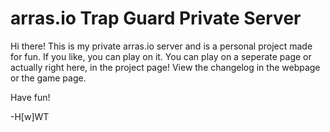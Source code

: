 # arras.io Trap Guard Private Server

Hi there! This is my private arras.io server and is a personal project made for fun.
If you like, you can play on it. You can play on a seperate page or actually right here, in the project page! View the changelog in the webpage or the game page.

Have fun!

-H\[w]WT